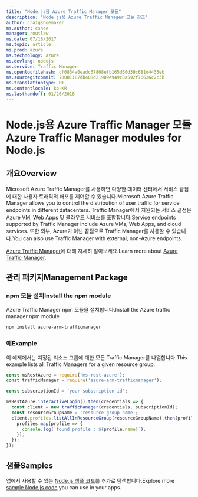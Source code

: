 ```yaml
---
title: "Node.js용 Azure Traffic Manager 모듈"
description: "Node.js용 Azure Traffic Manager 모듈 참조"
author: craigshoemaker
ms.author: cshoe
manager: routlaw
ms.date: 07/18/2017
ms.topic: article
ms.prod: azure
ms.technology: azure
ms.devlang: nodejs
ms.service: Traffic Manager
ms.openlocfilehash: cf0834a0eadc67868efb165d60d39c681d4435eb
ms.sourcegitcommit: 78001187db408d21909e949c8a592f76626c2c3b
ms.translationtype: HT
ms.contentlocale: ko-KR
ms.lasthandoff: 01/26/2018
---
```

# <a name="azure-traffic-manager-modules-for-nodejs"></a><span data-ttu-id="deb1a-103">Node.js용 Azure Traffic Manager 모듈</span><span class="sxs-lookup"><span data-stu-id="deb1a-103">Azure Traffic Manager modules for Node.js</span></span>

## <a name="overview"></a><span data-ttu-id="deb1a-104">개요</span><span class="sxs-lookup"><span data-stu-id="deb1a-104">Overview</span></span>

<span data-ttu-id="deb1a-105">Microsoft Azure Traffic Manager를 사용하면 다양한 데이터 센터에서 서비스 끝점에 대한 사용자 트래픽의 배포를 제어할 수 있습니다.</span><span class="sxs-lookup"><span data-stu-id="deb1a-105">Microsoft Azure Traffic Manager allows you to control the distribution of user traffic for service endpoints in different datacenters.</span></span> <span data-ttu-id="deb1a-106">Traffic Manager에서 지원되는 서비스 끝점은 Azure VM, Web Apps 및 클라우드 서비스를 포함합니다.</span><span class="sxs-lookup"><span data-stu-id="deb1a-106">Service endpoints supported by Traffic Manager include Azure VMs, Web Apps, and cloud services.</span></span> <span data-ttu-id="deb1a-107">또한 외부, Azure가 아닌 끝점으로 Traffic Manager를 사용할 수 있습니다.</span><span class="sxs-lookup"><span data-stu-id="deb1a-107">You can also use Traffic Manager with external, non-Azure endpoints.</span></span>

<span data-ttu-id="deb1a-108">[Azure Traffic Manager](https://docs.microsoft.com/azure/traffic-manager/traffic-manager-overview)에 대해 자세히 알아보세요.</span><span class="sxs-lookup"><span data-stu-id="deb1a-108">Learn more about [Azure Traffic Manager](https://docs.microsoft.com/azure/traffic-manager/traffic-manager-overview).</span></span>

## <a name="management-package"></a><span data-ttu-id="deb1a-109">관리 패키지</span><span class="sxs-lookup"><span data-stu-id="deb1a-109">Management Package</span></span>

### <a name="install-the-npm-module"></a><span data-ttu-id="deb1a-110">npm 모듈 설치</span><span class="sxs-lookup"><span data-stu-id="deb1a-110">Install the npm module</span></span>

<span data-ttu-id="deb1a-111">Azure Traffic Manager npm 모듈을 설치합니다.</span><span class="sxs-lookup"><span data-stu-id="deb1a-111">Install the Azure traffic manager npm module</span></span>

```bash
npm install azure-arm-trafficmanager
```

### <a name="example"></a><span data-ttu-id="deb1a-112">예</span><span class="sxs-lookup"><span data-stu-id="deb1a-112">Example</span></span>

<span data-ttu-id="deb1a-113">이 예제에서는 지정된 리소스 그룹에 대한 모든 Traffic Manager를 나열합니다.</span><span class="sxs-lookup"><span data-stu-id="deb1a-113">This example lists all Traffic Managers for a given resource group.</span></span>

```javascript
const msRestAzure = require('ms-rest-azure');
const trafficManager = require('azure-arm-trafficmanager');

const subscriptionId = 'your-subscription-id';

msRestAzure.interactiveLogin().then(credentials => {
  const client = new trafficManager(credentials, subscriptionId);
  const resourceGroupName = 'resource-group-name';
  client.profiles.listAllInResourceGroup(resourceGroupName).then(profiles => {
    profiles.map(profile => {
      console.log(`found profile : ${profile.name}`);
    });
  });
});
```

## <a name="samples"></a><span data-ttu-id="deb1a-114">샘플</span><span class="sxs-lookup"><span data-stu-id="deb1a-114">Samples</span></span>

<span data-ttu-id="deb1a-115">앱에서 사용할 수 있는 [Node.js 샘플 코드](https://azure.microsoft.com/resources/samples/?platform=nodejs)를 추가로 탐색합니다.</span><span class="sxs-lookup"><span data-stu-id="deb1a-115">Explore more [sample Node.js code](https://azure.microsoft.com/resources/samples/?platform=nodejs) you can use in your apps.</span></span>
